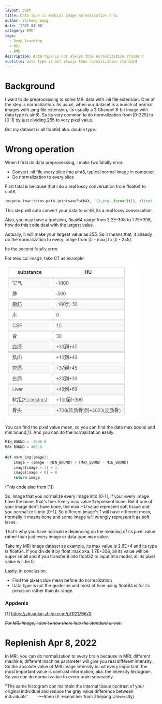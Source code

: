 ```yaml
---
layout: post
title: Data type is medical image normalization trap
author: Yichong Wang
date: '2022-04-06'
category: BME
tags:
  - Deep learning
  - MRI
  - BME
description: data type is not always thbe normalization standard
subtitle: data type is not always thbe normalization standard
---
```


# Background

I want to do preprocessing to some MRI data with .nii file extension. One of the step is normalization. As usual, when our dataset is a bunch of normal images with .png file extension, its usually a 3 Channel 8-bit image with data type is uint8. So its very common to do normalization from [0-225] to [0-1] by just dividing 255 to very pixel value.

But my dataset is all float64 aka. double type.

# Wrong operation

When I first do data preprocessing, I make two fatally error. 
* Convert .nii file every slice into uint8, typical normal image in computer.
* Do normalization to every slice

First fatal is because that I do a real lossy conversation from float64 to uint8.
```python
imageio.imwrite(os.path.join(savePathAX, '{}.png'.format(i)), slice)
```
This step will auto convert your data to uint8, its a real lossy conversation.

Also, you may have a question, float64 range from 2.2E-308 to 1.7E+308, how do this code deal with the largest value. 

Actually, it will make your largest value as 255. So it means that, it already do the normalization to every image from [0 - max] to [0 - 255]. 

Its the second fatally error.

For medical image, take CT as example:

[![CT Subtance HU value](/assets/img/2022-04-06-data-type-is-medical-image-normalization-trap/Zhihu.jpg)](https://zhuanlan.zhihu.com/p/112176670)

You can find the pixel value mean, so you can find the data max bound and min bound[1].  And you can do the normalization easily:

```python
MIN_BOUND = -1000.0
MAX_BOUND = 400.0

def norm_img(image): 
    image = (image - MIN_BOUND) / (MAX_BOUND - MIN_BOUND)
    image[image > 1] = 1.
    image[image < 0] = 0.
    return image
```
(This code also from [1])

So, image that you normalize every image into [0-1], if your every image have the bone, that's fine. Every max value 1 represent bone. But if one of your image don't have bone, the max HU value represent soft tissue and you normalize it into [0-1]. So different image's 1 will have different mean, normally it means bone and some image will wrongly represent it as soft issue. 

That's why you have normalize depending on the meaning of its pixel value rather than just every image or data type max value.

Take my MRI image dataset as example, its max value is 2.6E+4 and its type is float64. If you divide it by float_max aka. 1.7E+308, all its value will be super small and if you transfer it into float32 to input into model, all its pixel value will be 0.

Lastly, in conclusion,

* Find the pixel value mean before do normalization
* Data type is not the guideline and most of time using float64 is for its precision rather than its range.


### Appdenix
[1] https://zhuanlan.zhihu.com/p/112176670

~~*For MRI Image, i don't know there has the standard or not.*~~


# Replenish Apr 8, 2022
In MRI, you can do normalization to every brain because in MRI, different machine, different machine parameter will give you real different intensity. So the absolute value of MRI image intensity is not every important, the most important value is contrast information, aka. the intensity histogram. So you can do normalization to every brain separately. 

"The same histogram can maintain the internal tissue contrast of your original individual and reduce the gray value difference between individuals" &nbsp;&nbsp;&nbsp;&nbsp;&nbsp;&nbsp;      ---Shen (A researcher from Zhejiang University)




